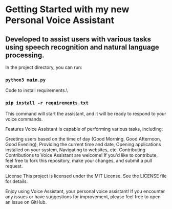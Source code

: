 # Getting Started with my new Personal Voice Assistant


## Developed to assist users with various tasks using speech recognition and natural language processing.

In the project directory, you can run:
### `python3 main.py`

Code to install requirements.\
### `pip install -r requirements.txt`

This command will start the assistant, and it will be ready to respond to your voice commands.

Features Voice Assistant is capable of performing various tasks, including:

Greeting users based on the time of day (Good Morning, Good Afternoon, Good Evening), Providing the current time and date, Opening applications installed on your system, Navigating to websites, etc. Contributing Contributions to Voice Assistant are welcome! If you'd like to contribute, feel free to fork this repository, make your changes, and submit a pull request.

License This project is licensed under the MIT License. See the LICENSE file for details.

Enjoy using Voice Assistant, your personal voice assistant! If you encounter any issues or have suggestions for improvement, please feel free to open an issue on GitHub.